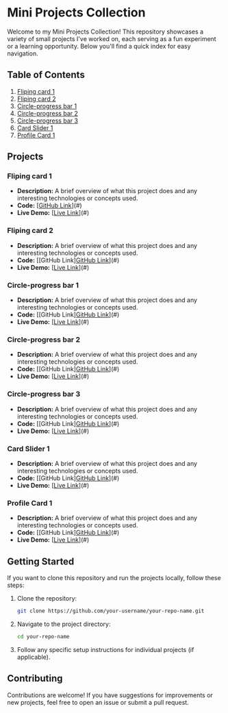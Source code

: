 
# Mini Projects Collection

Welcome to my Mini Projects Collection! This repository showcases a variety of small projects I've worked on, each serving as a fun experiment or a learning opportunity. Below you'll find a quick index for easy navigation.

## Table of Contents

1. [Fliping card 1](#Fliping-card-1)
2. [Fliping card 2](#Fliping-card-2)
3. [Circle-progress bar 1](#Circle-progress-bar-1)
4. [Circle-progress bar 2](#Circle-progress-bar-2)
5. [Circle-progress bar 3](#Circle-progress-bar-3)
6. [Card Slider 1](#Card-Slider-1)
7. [Profile Card 1](#Profile-card-1)



## Projects

### Fliping card 1
- **Description:** A brief overview of what this project does and any interesting technologies or concepts used.
- **Code:** [[GitHub Link]()](#)
- **Live Demo:** [[Live Link]()](#)

### Fliping card 2
- **Description:** A brief overview of what this project does and any interesting technologies or concepts used.
- **Code:** [[GitHub Link][GitHub Link]()](#)
- **Live Demo:** [[Live Link]()](#)

### Circle-progress bar 1
- **Description:** A brief overview of what this project does and any interesting technologies or concepts used.
- **Code:** [[GitHub Link][GitHub Link]()](#)
- **Live Demo:** [[Live Link]()](#)

### Circle-progress bar 2
- **Description:** A brief overview of what this project does and any interesting technologies or concepts used.
- **Code:** [[GitHub Link][GitHub Link]()](#)
- **Live Demo:** [[Live Link]()](#)

### Circle-progress bar 3
- **Description:** A brief overview of what this project does and any interesting technologies or concepts used.
- **Code:** [[GitHub Link][GitHub Link]()](#)
- **Live Demo:** [[Live Link]()](#)

### Card Slider 1
- **Description:** A brief overview of what this project does and any interesting technologies or concepts used.
- **Code:** [[GitHub Link][GitHub Link]()](#)
- **Live Demo:** [[Live Link]()](#)

### Profile Card 1
- **Description:** A brief overview of what this project does and any interesting technologies or concepts used.
- **Code:** [[GitHub Link][GitHub Link]()](#)
- **Live Demo:** [[Live Link]()](#)


## Getting Started

If you want to clone this repository and run the projects locally, follow these steps:

1. Clone the repository:
   ```bash
   git clone https://github.com/your-username/your-repo-name.git
   ```

2. Navigate to the project directory:
   ```bash
   cd your-repo-name
   ```

3. Follow any specific setup instructions for individual projects (if applicable).

## Contributing

Contributions are welcome! If you have suggestions for improvements or new projects, feel free to open an issue or submit a pull request.
